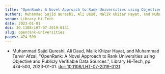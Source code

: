 ```yaml
---
title: "OpenRank: A Novel Approach to Rank Universities using Objective and Publicly Verifiable Data Sources"
authors: Muhammad Sajid Qureshi, Ali Daud, Malik Khizar Hayat, and Muhammad Tanvir Afzal
venue: Library Hi-Tech
date: 2023-01-01
doi: 10.1108/LHT-07-2019-0131
slug: openrank-universities
pages: 474-500
---
```


- Muhammad Sajid Qureshi, Ali Daud, Malik Khizar Hayat, and Muhammad Tanvir Afzal, "OpenRank: A Novel Approach to Rank Universities using Objective and Publicly Verifiable Data Sources.", Library Hi-Tech, pp. 474-500, 2023-01-01. [doi: 10.1108/LHT-07-2019-0131](10.1108/LHT-07-2019-0131)
